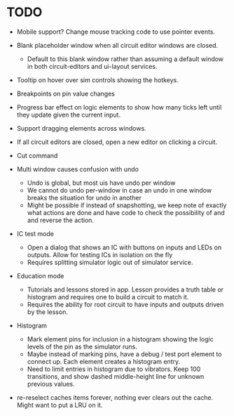 # TODO

- Mobile support? Change mouse tracking code to use pointer events.
- Blank placeholder window when all circuit editor windows are closed.
  - Default to this blank window rather than assuming a default window in both circuit-editors and ui-layout services.
- Tooltip on hover over sim controls showing the hotkeys.
- Breakpoints on pin value changes
- Progress bar effect on logic elements to show how many ticks left until they update given the current input.
- Support dragging elements across windows.
- If all circuit editors are closed, open a new editor on clicking a circuit.
- Cut command

- Multi window causes confusion with undo

  - Undo is global, but most uis have undo per window
  - We cannot do undo per-window in case an undo in one window breaks the situation for undo in another
  - Might be possible if instead of snapshotting, we keep note of exactly what actions are done and have code to check the possibility of and and reverse the action.

- IC test mode

  - Open a dialog that shows an IC with buttons on inputs and LEDs on outputs. Allow for testing ICs in isolation on the fly
  - Requires splitting simulator logic out of simulator service.

- Education mode

  - Tutorials and lessons stored in app. Lesson provides a truth table or histogram and requires one to build a circuit to match it.
  - Requires the ability for root circuit to have inputs and outputs driven by the lesson.

- Histogram

  - Mark element pins for inclusion in a histogram showing the logic levels of the pin as the simulator runs.
  - Maybe instead of marking pins, have a debug / test port element to connect up. Each element creates a histogram entry.
  - Need to limit entries in histogram due to vibrators. Keep 100 transitions, and show dashed middle-height line for unknown previous values.

- re-reselect caches items forever, nothing ever clears out the cache. Might want to put a LRU on it.
